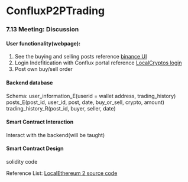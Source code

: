 # ConfluxP2PTrading

### 7.13 Meeting: Discussion 

#### User functionality(webpage):
1. See the buying and selling posts 
  reference [binance UI](https://p2p.binance.com/en/trade/buy/USDT)
2. Login Indefitication with Conflux portal 
  reference [LocalCryptos login](https://localcryptos.com/login)
3. Post own buy/sell order

#### Backend database
Schema:
user_information_E(userid = wallet address, trading_history)
posts_E(post_id, user_id, post, date, buy_or_sell, crypto, amount)
trading_history_R(post_id, buyer, seller, date)


#### Smart Contract Interaction
Interact with the backend(will be taught)


#### Smart Contract Design
solidity code


Reference List:
[LocalEthereum 2 source code](https://etherscan.io/address/0x09678741bd50c3e74301f38fbd0136307099ae5d#code)





  
